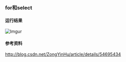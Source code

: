 ### for和select

#### 运行结果
![Imgur](http://i.imgur.com/BNFYgt4.png)

#### 参考资料
http://blog.csdn.net/ZongYinHu/article/details/54695434